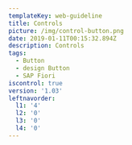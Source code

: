 ```yaml
---
templateKey: web-guideline
title: Controls
picture: /img/control-button.png
date: 2019-01-11T00:15:32.894Z
description: Controls
tags:
  - Button
  - design Button
  - SAP Fiori
iscontrol: true
version: '1.03'
leftnavorder:
  l1: '4'
  l2: '0'
  l3: '0'
  l4: '0'
---
```



